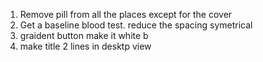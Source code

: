 1. Remove pill from all the places except for the cover 
2. Get a baseline blood test. reduce the spacing symetrical
3. graident button make it white b
4. make title 2 lines in desktp view 
